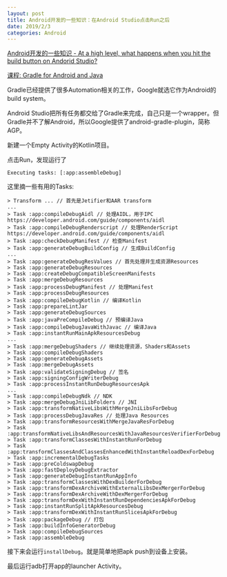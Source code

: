 ```yaml
---
layout: post
title: Android开发的一些知识：在Android Studio点击Run之后
date: 2019/2/3
categories: Android
---
```


[Android开发的一些知识 - At a high level, what happens when you hit the build button on Andorid Studio?](https://aprildown.xyz/2018/12/31/android-requirements/)

<!--more-->

[课程: Gradle for Android and Java](https://cn.udacity.com/course/gradle-for-android-and-java--ud867)

Gradle已经提供了很多Automation相关的工作，Google就选它作为Android的build system。

Android Studio把所有任务都交给了Gradle来完成，自己只是一个wrapper。但Gradle并不了解Android，所以Google提供了android-gradle-plugin，简称AGP。

新建一个Empty Activity的Kotlin项目。

点击Run，发现运行了

`Executing tasks: [:app:assembleDebug]`

这里摘一些有用的Tasks:

```
> Transform ... // 首先是Jetifier和AAR transform
...
> Task :app:compileDebugAidl // 处理AIDL，用于IPC https://developer.android.com/guide/components/aidl
> Task :app:compileDebugRenderscript // 处理RenderScript https://developer.android.com/guide/components/aidl
> Task :app:checkDebugManifest // 检查Manifest
> Task :app:generateDebugBuildConfig // 生成BuildConfig
...
> Task :app:generateDebugResValues // 首先处理并生成资源Resources
> Task :app:generateDebugResources
> Task :app:createDebugCompatibleScreenManifests
> Task :app:mergeDebugResources
> Task :app:processDebugManifest // 处理Manifest
> Task :app:processDebugResources
> Task :app:compileDebugKotlin // 编译Kotlin
> Task :app:prepareLintJar
> Task :app:generateDebugSources
> Task :app:javaPreCompileDebug // 预编译Java
> Task :app:compileDebugJavaWithJavac // 编译Java
> Task :app:instantRunMainApkResourcesDebug
...
> Task :app:mergeDebugShaders // 继续处理资源，Shaders和Assets
> Task :app:compileDebugShaders
> Task :app:generateDebugAssets
> Task :app:mergeDebugAssets
> Task :app:validateSigningDebug // 签名
> Task :app:signingConfigWriterDebug
> Task :app:processInstantRunDebugResourcesApk
...
> Task :app:compileDebugNdk // NDK
> Task :app:mergeDebugJniLibFolders // JNI
> Task :app:transformNativeLibsWithMergeJniLibsForDebug
> Task :app:processDebugJavaRes // 处理Java Resources
> Task :app:transformResourcesWithMergeJavaResForDebug
> Task :app:transformNativeLibsAndResourcesWithJavaResourcesVerifierForDebug
> Task :app:transformClassesWithInstantRunForDebug
> Task :app:transformClassesAndClassesEnhancedWithInstantReloadDexForDebug
> Task :app:incrementalDebugTasks
> Task :app:preColdswapDebug
> Task :app:fastDeployDebugExtractor
> Task :app:generateDebugInstantRunAppInfo
> Task :app:transformClassesWithDexBuilderForDebug
> Task :app:transformDexArchiveWithExternalLibsDexMergerForDebug
> Task :app:transformDexArchiveWithDexMergerForDebug
> Task :app:transformDexWithInstantRunDependenciesApkForDebug
> Task :app:instantRunSplitApkResourcesDebug
> Task :app:transformDexWithInstantRunSlicesApkForDebug
> Task :app:packageDebug // 打包
> Task :app:buildInfoGeneratorDebug
> Task :app:compileDebugSources
> Task :app:assembleDebug
```

接下来会运行`installDebug`。就是简单地把apk push到设备上安装。

最后运行adb打开app的launcher Activity。
